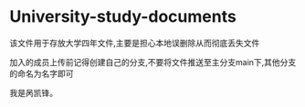 # University-study-documents
该文件用于存放大学四年文件,主要是担心本地误删除从而彻底丢失文件

加入的成员上传前记得创建自己的分支,不要将文件推送至主分支main下,其他分支的命名为名字即可




我是呙凯锋。